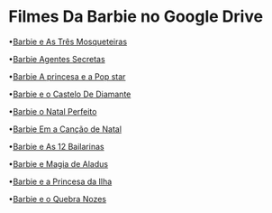 # Filmes Da Barbie no Google Drive

•[Barbie e As Três Mosqueteiras](https://drive.google.com/file/d/17mmUdTL7RfS7PnSZURrpX7zJF4FR2eSt/view?usp=drivesdk)

•[Barbie Agentes Secretas](https://drive.google.com/file/d/1-9PRQosWTiORMd5pCkKUCDSpKhiR4HkX/view?usp=drivesdk)

•[Barbie A princesa e a Pop star](https://drive.google.com/file/d/16ftRT_OWP-kc4IYG1ogBnEdvWy9n5IIg/view?usp=drivesdk)

•[Barbie e o Castelo De Diamante](https://t.co/y2XXta93Yv)

•[Barbie o Natal Perfeito](https://drive.google.com/file/d/1UKabZAmK4VdwSfTLC0knEdn_zf2g-zJl/view?usp=drivesdk)

•[Barbie Em a Canção de Natal](https://t.co/T2i2LUxJ5G)

•[Barbie e As 12 Bailarinas](https://t.co/qGGSBECVm8)

•[Barbie e Magia de Aladus](https://t.co/0OvWJOOpYw)

•[Barbie e a Princesa da Ilha](https://t.co/h1uCBwdMNP)

•[Barbie e o Quebra Nozes](https://t.co/BqDfKsBjTg)

